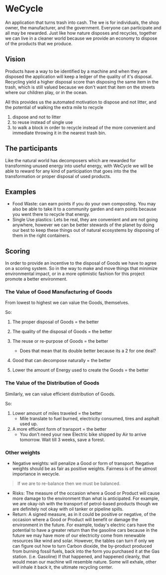 # WeCycle

An application that turns trash into cash. The we is for individuals, the shop owner, the manufacturer, and the government. Everyone can participate and all may be rewarded. Just like how nature disposes and recycles, together we can live in a cleaner world because we provide an economy to dispose of the products that we produce.



## Vision

Products have a way to be identified by a machine and when they are disposed the application will keep a ledger of the quality of it's disposal. Recycling yield a higher disposal score than disposing the same item in the trash, which is still valued because we don't want that item on the streets where our children play, or in the ocean.

All this provides us the automated motivation to dispose and not litter, and the potential of walking the extra mile to recycle

1. dispose and not to litter
2. to reuse instead of single use
3. to walk a block in order to recycle instead of the more convenient and immediate throwing it in the nearest trash bin.



## The participants 

Like the natural world has decomposers which are rewarded for transforming unused energy into useful energy, with WeCycle we will be able to reward for any kind of participation that goes into the the transformation or proper disposal of used products. 



## Examples

- Food Waste: can earn points if you do your own composting. You may also be able to take it to a community garden and earn points because you went there to recycle that energy.
- Single Use plastics: Lets be real, they are convenient and are not going anywhere, however we can be better stewards of the planet by doing our best to keep these things out of natural ecosystems by disposing of them in the right containers. 



## Scoring

In order to provide an incentive to the disposal of Goods we have to agree on a scoring system. So in the way to make and move things that minimize environmental impact, or in a more optimistic fashion for this project promote a better environment.

### The Value of Good Manufacturing of Goods

From lowest to highest we can value the Goods, themselves. 

So:

1. The proper disposal of Goods = the better
2. The quality of the disposal of Goods = the better
3. The reuse or re-purpose of Goods = the better
   - Does that mean that its double better because its a 2 for one deal?
4. Good that can decompose naturally = the better

1. Lower the amount of Energy used to create the Goods = the better

### The Value of the Distribution of Goods

Similarly, we can value efficient distribution of Goods.

So:

1. Lower amount of miles traveled = the better
   - Mile translate to fuel burned, electricity consumed, tires and asphalt used up. 
2. A more efficient form of transport = the better
   -  You don't need your new Electric bike shipped by Air to arrive tomorrow. Wait till 3 weeks, save a forest.

### Other weights 

- Negative weights: will penalize a Good or form of transport. Negative weights should be as fair as positive weights. Fairness is of the utmost importance in wecycle.

> If we are to re-balance then we must be balanced.

- Risks: The measure of the occasion where a Good or Product will cause more damage to the environment than what is anticipated. For example, we are okay-ish with the transport of petrol-based products though we are definitely not okay with oil tanker or pipeline spills.
- Return: A signed measure, as in it could be positive or negative, of the occasion where a Good or Product will benefit or damage the environment in the future. For example, today's electric cars have the potential to have a greater return than the gasoline cars because in the future we may have more of our electricity come from renewable resources like wind and solar. However, the tables can turn if only we can figure out how to turn Carbon dioxide, the by-product produced from burning fossil fuels, back into the form you purchased it at the Gas station. (i.e. Gasoline) If that happened, and happened cleanly, that would mean our machine will resemble nature. Some will exhale, other will inhale it back it, the ultimate recycling center.

